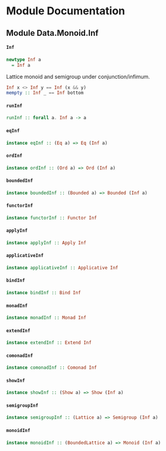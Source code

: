 # Module Documentation

## Module Data.Monoid.Inf

#### `Inf`

``` purescript
newtype Inf a
  = Inf a
```

Lattice monoid and semigroup under conjunction/infimum.

``` purescript
Inf x <> Inf y == Inf (x && y)
mempty :: Inf _ == Inf bottom
```

#### `runInf`

``` purescript
runInf :: forall a. Inf a -> a
```


#### `eqInf`

``` purescript
instance eqInf :: (Eq a) => Eq (Inf a)
```


#### `ordInf`

``` purescript
instance ordInf :: (Ord a) => Ord (Inf a)
```


#### `boundedInf`

``` purescript
instance boundedInf :: (Bounded a) => Bounded (Inf a)
```


#### `functorInf`

``` purescript
instance functorInf :: Functor Inf
```


#### `applyInf`

``` purescript
instance applyInf :: Apply Inf
```


#### `applicativeInf`

``` purescript
instance applicativeInf :: Applicative Inf
```


#### `bindInf`

``` purescript
instance bindInf :: Bind Inf
```


#### `monadInf`

``` purescript
instance monadInf :: Monad Inf
```


#### `extendInf`

``` purescript
instance extendInf :: Extend Inf
```


#### `comonadInf`

``` purescript
instance comonadInf :: Comonad Inf
```


#### `showInf`

``` purescript
instance showInf :: (Show a) => Show (Inf a)
```


#### `semigroupInf`

``` purescript
instance semigroupInf :: (Lattice a) => Semigroup (Inf a)
```


#### `monoidInf`

``` purescript
instance monoidInf :: (BoundedLattice a) => Monoid (Inf a)
```




